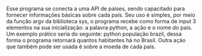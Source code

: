 Esse programa se conecta a uma API de países, sendo capacitado para fornecer informações básicas sobre cada país.
Seu uso é simples, por meio da função argv da biblioteca sys, o programa recebe como forma de input 3 elementos na sua inicialização: a palavra python, a ação e o nome do país.
Um exemplo prático seria do seguinte: python população brazil, dessa forma o programa retornará quantos habitantes há no Brasil.
Outra ação que também pode ser usada é sobre a moeda de cada país.